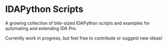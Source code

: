 # IDAPython Scripts

A growing collection of bite-sized IDAPython scripts and examples for automating and extending
IDA Pro.  

Currently work in progress, but feel free to contribute or suggest new ideas!
